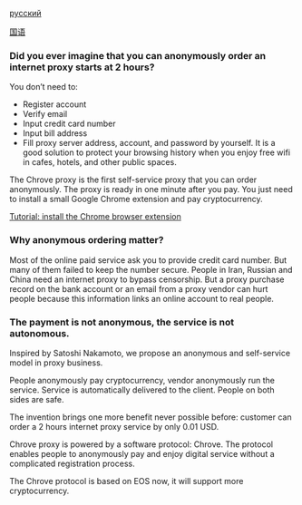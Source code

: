 [русский]()

[国语](https://github.com/0xbluemoon/chrove/blob/master/chinese_readme.md)

### Did you ever imagine that you can anonymously order an internet proxy starts at  2 hours?

You don’t need to:

* Register account
* Verify email
* Input credit card number
* Input bill address
* Fill proxy server address, account, and password by yourself.
It is a good solution to protect your browsing history when you enjoy free wifi in cafes, hotels, and other public spaces. 

The Chrove proxy is the first self-service proxy that you can order anonymously. The proxy is ready in one minute after you pay. You just need to install a small Google Chrome extension and pay cryptocurrency.

[Tutorial: install the Chrome browser extension]()

### Why anonymous ordering matter?
Most of the online paid service ask you to provide credit card number. But many of them failed to keep the number secure. People in Iran, Russian and China need an internet proxy to bypass censorship. But a proxy purchase record on the bank account or an email from a proxy vendor can hurt people because this information links an online account to real people.

### The payment is not anonymous, the service is not autonomous. 

Inspired by Satoshi Nakamoto, we propose an anonymous and self-service model in proxy business.

People anonymously pay cryptocurrency,  vendor anonymously run the service. Service is automatically delivered to the client. People on both sides are safe.

The invention brings one more benefit never possible before: customer can order a 2 hours internet proxy service by only 0.01 USD.

Chrove proxy is powered by a software protocol: Chrove. The protocol enables people to anonymously pay and enjoy digital service without a complicated registration process.

The Chrove protocol is based on EOS now, it will support more cryptocurrency.
